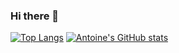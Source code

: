 ### Hi there 👋

[![Top Langs](https://github-readme-stats.vercel.app/api/top-langs/?username=antoinekllee&size_weight=0.5&count_weight=0.5)](https://github.com/anuraghazra/github-readme-stats)
[![Antoine's GitHub stats](https://github-readme-stats.vercel.app/api?username=antoinekllee)](https://github.com/anuraghazra/github-readme-stats)

<!--
**antoinekllee/antoinekllee** is a ✨ _special_ ✨ repository because its `README.md` (this file) appears on your GitHub profile.

Here are some ideas to get you started:

- 🔭 I’m currently working on ...
- 🌱 I’m currently learning ...
- 👯 I’m looking to collaborate on ...
- 🤔 I’m looking for help with ...
- 💬 Ask me about ...
- 📫 How to reach me: ...
- 😄 Pronouns: ...
- ⚡ Fun fact: ...
-->

